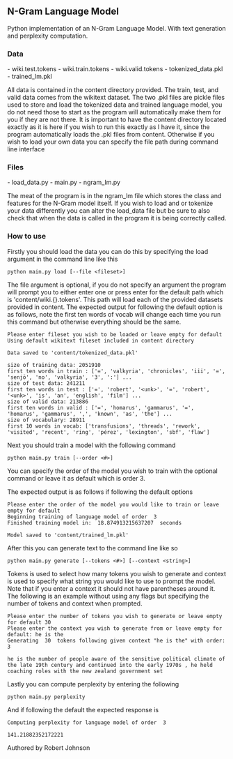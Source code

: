<h2>N-Gram Language Model</h2>

Python implementation of an N-Gram Language Model.
With text generation and perplexity computation.
<h3>Data</h3>
- wiki.test.tokens
- wiki.train.tokens
- wiki.valid.tokens
- tokenized_data.pkl
- trained_lm.pkl

All data is contained in the content directory provided.
The train, test, and valid data comes from the wikitext dataset.
The two .pkl files are pickle files used to store and load the tokenized
data and trained language model, you do not need those to start
as the program will automatically make them for you if they are not there.
It is important to have the content directory located exactly as it is
here if you wish to run this exactly as I have it, since the program automatically
loads the .pkl files from content. Otherwise if you wish to load
your own data you can specify the file path during command line interface

<h3>Files</h3>
- load_data.py
- main.py
- ngram_lm.py

The meat of the program is in the ngram_lm file which stores the class and features
for the N-Gram model itself. If you wish to load and or tokenize your data differently you can
alter the load_data file but be sure to also check that when the data is called
in the program it is being correctly called.

<h3>How to use</h3>
Firstly you should load the data you can do this by specifying the load argument in
the command line like this

```commandline
python main.py load [--file <fileset>]
```
The file argument is optional, if you do not specify an argument
the program will prompt you to either enter one or press enter for the default path
which is 'content/wiki.{}.tokens'. This path will load each of the provided
datasets provided in content. The expected output for following the default
option is as follows, note the first ten words of vocab will change each time you run this
command but otherwise everything should be the same.

```commandline
Please enter fileset you wish to be loaded or leave empty for default 
Using default wikitext fileset included in content directory

Data saved to 'content/tokenized_data.pkl'

size of training data: 2051910
first ten words in train : ['=', 'valkyria', 'chronicles', 'iii', '=', 'senjō', 'no', 'valkyria', '3', ':'] ...
size of test data: 241211
first ten words in test : ['=', 'robert', '<unk>', '=', 'robert', '<unk>', 'is', 'an', 'english', 'film'] ...
size of valid data: 213886
first ten words in valid : ['=', 'homarus', 'gammarus', '=', 'homarus', 'gammarus', ',', 'known', 'as', 'the'] ...
size of vocabulary: 28911
first 10 words in vocab: ['transfusions', 'threads', 'rework', 'visited', 'recent', 'ring', 'pérez', 'lexington', 'sbf', 'flaw']

```

Next you should train a model with the following command

```commandline
python main.py train [--order <#>]
```
You can specify the order of the model you wish to train with the optional command
or leave it as default which is order 3.

The expected output is as follows if following the default options

```commandline
Please enter the order of the model you would like to train or leave empty for default 
Beginning training of language model of order  3
Finished training model in:  18.874913215637207  seconds

Model saved to 'content/trained_lm.pkl'
```
After this you can generate text to the command line like so

```commandline
python main.py generate [--tokens <#>] [--context <string>]
```
Tokens is used to select how many tokens you wish to generate and context is used 
to specify what string you would like to use to prompt the model. Note that if you 
enter a context it should not have parentheses around it. The following is an example
without using any flags but specifying the number of tokens and context when prompted.

```commandline
Please enter the number of tokens you wish to generate or leave empty for default 30
Please enter the context you wish to generate from or leave empty for default: he is the
Generating  30  tokens following given context "he is the" with order:  3 

he is the number of people aware of the sensitive political climate of the late 19th century and continued into the early 1970s , he held coaching roles with the new zealand government set
```
Lastly you can compute perplexity by entering the following

```commandline
python main.py perplexity
```
And if following the default the expected response is

```commandline
Computing perplexity for language model of order  3 

141.21882352172221
```
Authored by Robert Johnson
